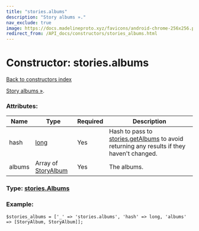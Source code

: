 ```yaml
---
title: "stories.albums"
description: "Story albums »."
nav_exclude: true
image: https://docs.madelineproto.xyz/favicons/android-chrome-256x256.png
redirect_from: /API_docs/constructors/stories_albums.html
---
```

# Constructor: stories.albums  
[Back to constructors index](/API_docs/constructors/index.html)



[Story albums »](https://core.telegram.org/api/stories#story-albums).

### Attributes:

| Name     |    Type       | Required | Description |
|----------|---------------|----------|-------------|
|hash|[long](/API_docs/types/long.html) | Yes|Hash to pass to [stories.getAlbums](../methods/stories.getAlbums.html) to avoid returning any results if they haven't changed.|
|albums|Array of [StoryAlbum](/API_docs/types/StoryAlbum.html) | Yes|The albums.|



### Type: [stories.Albums](/API_docs/types/stories.Albums.html)


### Example:

```
$stories_albums = ['_' => 'stories.albums', 'hash' => long, 'albums' => [StoryAlbum, StoryAlbum]];
```  
